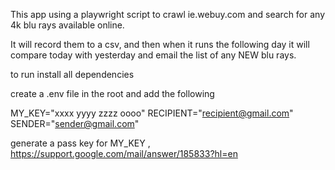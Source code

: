 This app using a playwright script to crawl ie.webuy.com and search for any 4k blu rays available online.

It will record them to a csv, and then when it runs the following day it will compare today with yesterday and email the list of any NEW blu rays.

to run install all dependencies

create a .env file in the root and add the following

MY_KEY="xxxx yyyy zzzz oooo"
RECIPIENT="recipient@gmail.com"
SENDER="sender@gmail.com"

generate a pass key for MY_KEY , https://support.google.com/mail/answer/185833?hl=en
